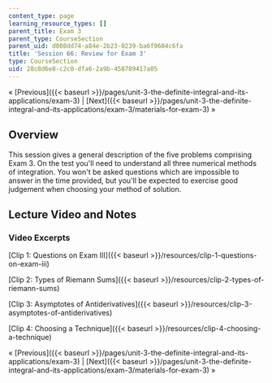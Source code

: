 ```yaml
---
content_type: page
learning_resource_types: []
parent_title: Exam 3
parent_type: CourseSection
parent_uid: d008dd74-a84e-2b23-0239-ba6f9604c6fa
title: 'Session 66: Review for Exam 3'
type: CourseSection
uid: 28c8d6e8-c2c0-dfa6-2a9b-458789417a05
---
```


« [Previous]({{< baseurl >}}/pages/unit-3-the-definite-integral-and-its-applications/exam-3) | [Next]({{< baseurl >}}/pages/unit-3-the-definite-integral-and-its-applications/exam-3/materials-for-exam-3) »

Overview
--------

This session gives a general description of the five problems comprising Exam 3. On the test you'll need to understand all three numerical methods of integration. You won't be asked questions which are impossible to answer in the time provided, but you'll be expected to exercise good judgement when choosing your method of solution.

Lecture Video and Notes
-----------------------

### Video Excerpts

[Clip 1: Questions on Exam III]({{< baseurl >}}/resources/clip-1-questions-on-exam-iii)

[Clip 2: Types of Riemann Sums]({{< baseurl >}}/resources/clip-2-types-of-riemann-sums)

[Clip 3: Asymptotes of Antiderivatives]({{< baseurl >}}/resources/clip-3-asymptotes-of-antiderivatives)

[Clip 4: Choosing a Technique]({{< baseurl >}}/resources/clip-4-choosing-a-technique)

« [Previous]({{< baseurl >}}/pages/unit-3-the-definite-integral-and-its-applications/exam-3) | [Next]({{< baseurl >}}/pages/unit-3-the-definite-integral-and-its-applications/exam-3/materials-for-exam-3) »